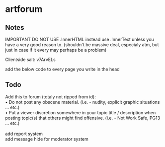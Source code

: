 # artforum

## Notes
IMPORTANT DO NOT USE .InnerHTML instead use .InnerText unless you have a very good reason to. (shouldn't be massive deal, especialy atm, but just in case if it every may perhaps be a problem)

Clientside salt: v7ArvELs

add the below code to every page you write in the head
<meta http-equiv="Content-Type" content="text/html; charset=utf-8" />

## Todo

Add this to forum (totaly not ripped from id):<br>
• Do not post any obscene material. (i.e. - nudity, explicit graphic situations ... etc.)<br>
• Put a viewer discretion somewhere in your topic title / description when posting topic(s) that others might find offensive. (i.e. - Not Work Safe, PG13 ... etc.)
<br><br>
add report system
<br>
add message hide for moderator system




